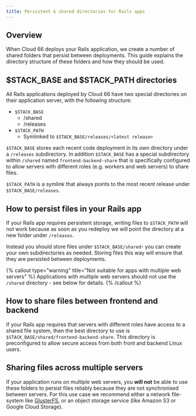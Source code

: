 ```yaml
---
title: Persistent & shared directories for Rails apps
---
```


## Overview

When Cloud 66 deploys your Rails application, we create a number of shared folders that persist between deployments. This guide explains the directory structure of these folders and how they should be used.

## $STACK_BASE and $STACK_PATH directories

All Rails applications deployed by Cloud 66 have two special directories on their application server, with the following structure:

- `$STACK_BASE`
    - /shared
    - /releases
- `$STACK_PATH`
    - Symlinked to `$STACK_BASE/releases/<latest release>`

`$STACK_BASE` stores each recent code deployment in its own directory under a `/releases` subdirectory. In addition `$STACK_BASE` has a special subdirectory within `/shared` named `frontend-backend-share` that is specifically configured to allow servers with different roles (e.g. workers and web servers) to share files. 

`$STACK_PATH` is a symlink that always points to the most recent release under `$STACK_BASE/releases`. 

## How to persist files in your Rails app

If your Rails app requires persistent storage, writing files to `$STACK_PATH` will not work because as soon as you redeploy we will point the directory at a new folder under `/releases`. 

Instead you should store files under `$STACK_BASE/shared`- you can create your own subdirectories as needed. Storing files this way will ensure that they are persisted between deployments.

{% callout type="warning" title="Not suitable for apps with multiple web servers" %}
Applications with multiple web servers should not use the `/shared` directory - see below for details. 
{% /callout %}

## How to share files between frontend and backend

If your Rails app requires that servers with different roles have access to a shared file system, then the best directory to use is `$STACK_BASE/shared/frontend-backend-share`. This directory is preconfigured to allow secure access from both front and backend Linux users. 

## Sharing files across multiple servers

If your application runs on multiple web servers, you **will not** be able to use these folders to persist files reliably because they are not synchronised between servers. For this use case we recommend either a network file-system like [GlusterFS](/docs/servers/glusterfs), or an object storage service (like Amazon S3 or Google Cloud Storage).
